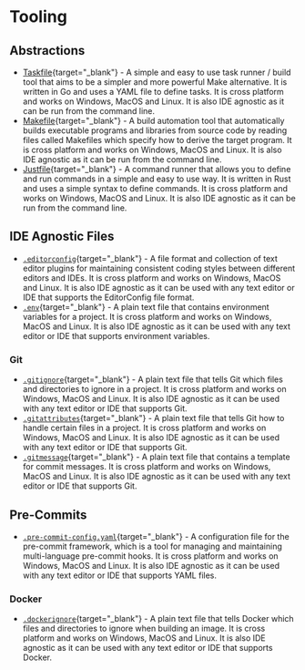 # Tooling

## Abstractions

- [Taskfile](https://taskfile.dev/){target="_blank"} - A simple and easy to use task runner / build tool that aims to be a simpler and more powerful Make alternative. It is written in Go and uses a YAML file to define tasks. It is cross platform and works on Windows, MacOS and Linux. It is also IDE agnostic as it can be run from the command line.
- [Makefile](https://www.gnu.org/software/make/){target="_blank"} - A build automation tool that automatically builds executable programs and libraries from source code by reading files called Makefiles which specify how to derive the target program. It is cross platform and works on Windows, MacOS and Linux. It is also IDE agnostic as it can be run from the command line.
- [Justfile](https://just.systems/){target="_blank"} - A command runner that allows you to define and run commands in a simple and easy to use way. It is written in Rust and uses a simple syntax to define commands. It is cross platform and works on Windows, MacOS and Linux. It is also IDE agnostic as it can be run from the command line.

## IDE Agnostic Files

- [`.editorconfig`](https://editorconfig.org/){target="_blank"} - A file format and collection of text editor plugins for maintaining consistent coding styles between different editors and IDEs. It is cross platform and works on Windows, MacOS and Linux. It is also IDE agnostic as it can be used with any text editor or IDE that supports the EditorConfig file format.
- [`.env`](https://12factor.net/config){target="_blank"} - A plain text file that contains environment variables for a project. It is cross platform and works on Windows, MacOS and Linux. It is also IDE agnostic as it can be used with any text editor or IDE that supports environment variables.

### Git

- [`.gitignore`](https://git-scm.com/docs/gitignore){target="_blank"} - A plain text file that tells Git which files and directories to ignore in a project. It is cross platform and works on Windows, MacOS and Linux. It is also IDE agnostic as it can be used with any text editor or IDE that supports Git.
- [`.gitattributes`](https://git-scm.com/docs/gitattributes){target="_blank"} - A plain text file that tells Git how to handle certain files in a project. It is cross platform and works on Windows, MacOS and Linux. It is also IDE agnostic as it can be used with any text editor or IDE that supports Git.
- [`.gitmessage`](https://git-scm.com/docs/git-commit#_specifying_the_commit_message){target="_blank"} - A plain text file that contains a template for commit messages. It is cross platform and works on Windows, MacOS and Linux. It is also IDE agnostic as it can be used with any text editor or IDE that supports Git.

## Pre-Commits

- [`.pre-commit-config.yaml`](https://pre-commit.com/){target="_blank"} - A configuration file for the pre-commit framework, which is a tool for managing and maintaining multi-language pre-commit hooks. It is cross platform and works on Windows, MacOS and Linux. It is also IDE agnostic as it can be used with any text editor or IDE that supports YAML files.

### Docker

- [`.dockerignore`](https://docs.docker.com/engine/reference/builder/#dockerignore-file){target="_blank"} - A plain text file that tells Docker which files and directories to ignore when building an image. It is cross platform and works on Windows, MacOS and Linux. It is also IDE agnostic as it can be used with any text editor or IDE that supports Docker.


